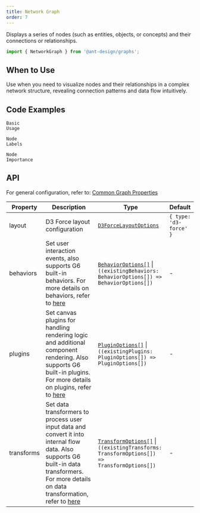 ```yaml
---
title: Network Graph
order: 7
---
```


Displays a series of nodes (such as entities, objects, or concepts) and their connections or relationships.

```js
import { NetworkGraph } from '@ant-design/graphs';
```

## When to Use

Use when you need to visualize nodes and their relationships in a complex network structure, revealing connection patterns and data flow intuitively.

## Code Examples

<code id="demo-network-graph-default" src="./demos/network-graph/default.tsx" description="A simple demonstration.">Basic Usage</code>

<code id="demo-network-graph-label" src="./demos/network-graph/label.tsx" description="Display node labels. By default, three lines of text are shown, with the full content displayed on hover.">Node Labels</code>

<code id="demo-network-graph-node-importance" src="./demos/network-graph/node-importance.tsx" description="Map node importance to node size. Click [here](https://g6.antv.antgroup.com/en/api/transforms/map-node-size) for more configuration options.">Node Importance</code>

## API

For general configuration, refer to: [Common Graph Properties](./overview#common-graph-properties)

| Property | Description | Type | Default |
| --- | --- | --- | --- |
| layout | D3 Force layout configuration | [`D3ForceLayoutOptions`](https://g6.antv.antgroup.com/en/api/layouts/d3-force-layout) | `{ type: 'd3-force' }` |
| behaviors | Set user interaction events, also supports G6 built-in behaviors. For more details on behaviors, refer to [here](https://g6.antv.antgroup.com/en/manual/core-concept/behavior) | [`BehaviorOptions[]`](https://g6.antv.antgroup.com/en/api/behaviors/brush-select) \| `((existingBehaviors: BehaviorOptions[]) => BehaviorOptions[])` | - |
| plugins   | Set canvas plugins for handling rendering logic and additional component rendering. Also supports G6 built-in plugins. For more details on plugins, refer to [here](https://g6.antv.antgroup.com/en/manual/core-concept/plugin) | [`PluginOptions[]`](https://g6.antv.antgroup.com/en/api/plugins/background) \| `((existingPlugins: PluginOptions[]) => PluginOptions[])` | - |
| transforms | Set data transformers to process user input data and convert it into internal flow data. Also supports G6 built-in data transformers. For more details on data transformation, refer to [here](https://g6.antv.antgroup.com/en/api/transforms/map-node-size) | [`TransformOptions[]`](https://g6.antv.antgroup.com/en/api/transforms/map-node-size) \| `((existingTransforms: TransformOptions[]) => TransformOptions[])` | - |
